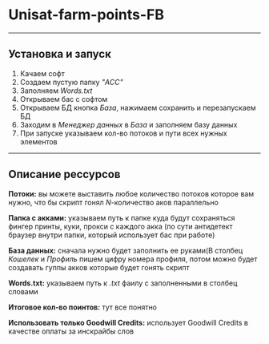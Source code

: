 # Unisat-farm-points-FB
___
## Установка и запуск
 1. Качаем софт
2. Создаем пустую папку _"ACC"_
3. Заполняем _Words.txt_ 
4. Открываем бас с софтом
5. Открываем БД кнопка _База_, нажимаем сохранить и перезапускаем БД
6. Заходим в _Менеджер данных_ в _База_ и заполняем базу данных 
7. При запуске указываем кол-во потоков и пути всех нужных элементов
___
   ## Описание рессурсов
**Потоки:** вы можете выставить любое количество потоков которое вам нужно, что бы скрипт гонял _N_-количество аков параллельно
   
**Папка с акками:** указываем путь к папке куда будут сохраняться фингер принты, куки, прокси с каждого акка (по сути антидетект браузер внутри папки, который использует бас при работе)  

**База данных:** сначала нужно будет заполнить ее руками(В столбец _Кошелек_ и _Профиль_ пишем цифру номера профиля, потом можно будет создавать гуппы акков которые будет гонять скрипт

**Words.txt:** указываем путь к _.txt_ фаилу с заполненными в столбец словами  

**Итоговое кол-во поинтов:** тут все понятно  

**Использовать только Goodwill Credits:** использует Goodwill Credits в качестве оплаты за инскрайбы слов  

